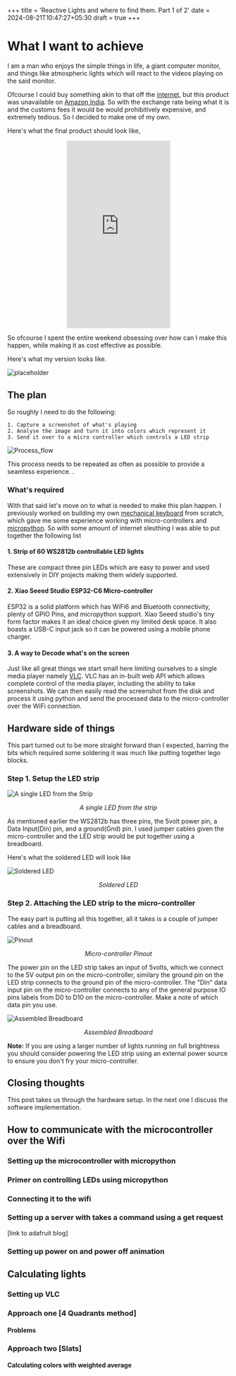 +++
title = 'Reactive Lights and where to find them. Part 1 of 2'
date = 2024-08-21T10:47:27+05:30
draft = true
+++

# What I want to achieve
I am a man who enjoys the simple things in life, a giant computer monitor, and things like atmospheric lights which will react to 
the videos playing on the said monitor. 

Ofcourse I could buy something akin to that off the [internet](https://us.govee.com/products/govee-tv-backlight-3-lite?Size=For%2075-85%20inch%20TVs&Version=DUNE-themed%20Packaging), 
but this product was unavailable on [Amazon India](https://www.amazon.in). So with the exchange rate being what it is and 
the customs fees it would be would prohibitively expensive, and extremely tedious. So I decided to make one of my own.

Here's what the final product should look like, 	

<div style="display: flex; justify-content: center;">
<iframe width="235" height="424.5" src="https://www.youtube.com/embed/1Lx_C2iYTV0" title="Finding Nemo but the TV lights REACT! 🤯" frameborder="0" allow="accelerometer; autoplay; clipboard-write; encrypted-media; gyroscope; picture-in-picture; web-share" referrerpolicy="strict-origin-when-cross-origin" allowfullscreen></iframe>
</div>

So ofcourse I spent the entire weekend obsessing over how can I make this happen, 
while making it as cost effective as possible.

Here's what my version looks like.

![placeholder](#)

## The plan

So roughly I need to do the following:

    1. Capture a screenshot of what's playing
    2. Analyse the image and turn it into colors which represent it
    3. Send it over to a micro controller which controls a LED strip

![Process_flow](/images/flow.svg)

This process needs to be repeated as often as possible to provide a seamless experience. . 

### What's required
With that said let's move on to what is needed to make this plan happen. I previously worked on building my 
own [mechanical keyboard](https://github.com/adityadhegde/shorty40) from scratch, which gave me some experience 
working with micro-controllers and [micropython](https://micropython.org/). So with some amount of internet sleuthing I was 
able to put together the following list

#### 1. Strip of 60 WS2812b controllable LED lights
These are compact three pin LEDs which are easy to power and used extensively in DIY projects making them widely supported.
 
#### 2. Xiao Seeed Studio ESP32-C6 Micro-controller
ESP32 is a solid platform which has WiFi6 and Bluetooth connectivity, plenty of GPIO Pins, and micropython support. Xiao Seeed 
studio's tiny form factor makes it an ideal choice given my limited desk space. It also boasts a USB-C input jack so it can be powered using 
a mobile phone charger.

#### 3. A way to Decode what's on the screen
Just like all great things we start small here limiting ourselves to a single media player namely [VLC](https://www.videolan.org/vlc/). 
VLC has an in-built web API which allows complete control of the media player, including the ability to take screenshots. We can 
then easily read the screenshot from the disk and process it using python and send the processed data to the micro-controller 
over the WiFi connection.

## Hardware side of things
This part turned out to be more straight forward than I expected, barring the bits which required some soldering
it was much like putting together lego blocks. 

### Step 1. Setup the LED strip

![A single LED from the Strip](/images/LED.jpeg)
<p style="text-align: center;"><em>A single LED from the strip</em></p>

As mentioned earlier the WS2812b has three pins, the 5volt power pin, a Data Input(Din) pin, and a ground(Gnd) pin. I used 
jumper cables given the micro-controller and the LED strip would be put together using a breadboard.

Here's what the soldered LED will look like

![Soldered LED](/images/LED_soldered.jpeg)
<p style="text-align: center;"><em>Soldered LED</em></p>

### Step 2. Attaching the LED strip to the micro-controller

The easy part is putting all this together, all it takes is a couple of jumper cables and a breadboard.

![Pinout](/images/Pinout.png)
<p style="text-align: center;"><em>Micro-controller Pinout</em></p>

The power pin on the LED strip takes an input of 5volts, which we connect to the 5V output pin 
on the micro-controller, similary the ground pin on the LED strip connects to the ground pin of the 
micro-controller. The "Din" data input pin on the micro-controller connects to any of the 
general purpose IO pins labels from D0 to D10 on the micro-controller. Make a note of which data pin 
you use.

![Assembled Breadboard](/images/assemby.jpeg)
<p style="text-align: center;"><em>Assembled Breadboard</em></p>

**Note:** If you are using a larger number of lights running on full brightness you should consider 
powering the LED strip using an external power source to ensure you don't fry your micro-controller.

## Closing thoughts
This post takes us through the hardware setup. In the next one I discuss the software implementation.

## How to communicate with the microcontroller over the Wifi
### Setting up the microcontroller with micropython
### Primer on controlling LEDs using micropython
### Connecting it to the wifi
### Setting up a server with takes a command using a get request 
[link to adafruit blog]
### Setting up power on and power off animation

## Calculating lights
### Setting up VLC
### Approach one [4 Quadrants method] 
#### Problems
### Approach two [Slats]
#### Calculating colors with weighted average
